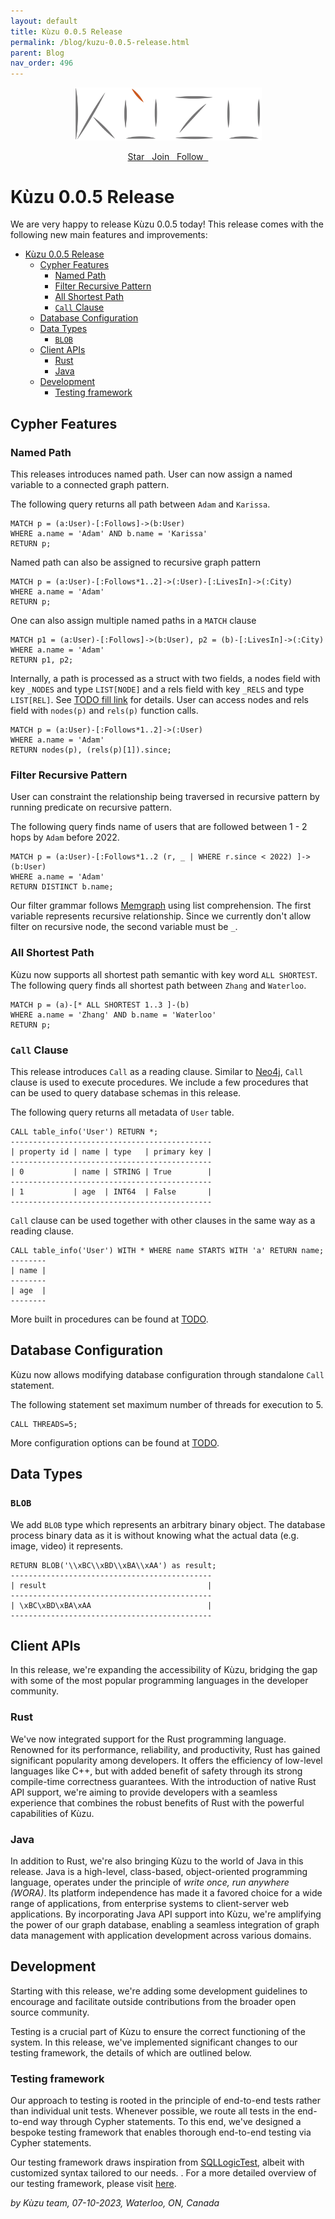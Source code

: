 ```yaml
---
layout: default
title: Kùzu 0.0.5 Release
permalink: /blog/kuzu-0.0.5-release.html
parent: Blog
nav_order: 496
---
```


<p align="center">
  <a href="https://github.com/kuzudb/kuzu"><img src="/img/kuzu-logo.png" width="300"></a>
</p>

<p align="center">
  <a href="https://github.com/kuzudb/kuzu" class="btn fs-5 mb-4 mb-md-0"> Star &nbsp; <i class="fa-brands fa-github"></i></a>
  <a href="https://join.slack.com/t/kuzudb/shared_invite/zt-1w0thj6s7-0bLaU8Sb~4fDMKJ~oejG_g" class="btn fs-5 mb-4 mb-md-0"> Join &nbsp; <i class="fa-brands fa-slack"></i></a>
  <a href="https://twitter.com/kuzudb" class="btn fs-5 mb-4 mb-md-0"> Follow &nbsp; <i class="fa-brands fa-twitter"></i> </a>
</p>

# Kùzu 0.0.5 Release
We are very happy to release Kùzu 0.0.5 today! This release comes with the following new main features and improvements: 

- [Kùzu 0.0.5 Release](#kùzu-005-release)
  - [Cypher Features](#cypher-features)
    - [Named Path](#named-path)
    - [Filter Recursive Pattern](#filter-recursive-pattern)
    - [All Shortest Path](#all-shortest-path)
    - [`Call` Clause](#call-clause)
  - [Database Configuration](#database-configuration)
  - [Data Types](#data-types)
    - [`BLOB`](#blob)
  - [Client APIs](#client-apis)
    - [Rust](#rust)
    - [Java](#java)
  - [Development](#development)
    - [Testing framework](#testing-framework)

## Cypher Features

### Named Path
This releases introduces named path. User can now assign a named variable to a connected graph pattern.

The following query returns all path between `Adam` and `Karissa`.
```
MATCH p = (a:User)-[:Follows]->(b:User) 
WHERE a.name = 'Adam' AND b.name = 'Karissa' 
RETURN p;
```
Named path can also be assigned to recursive graph pattern
```
MATCH p = (a:User)-[:Follows*1..2]->(:User)-[:LivesIn]->(:City) 
WHERE a.name = 'Adam' 
RETURN p;
```
One can also assign multiple named paths in a `MATCH` clause
```
MATCH p1 = (a:User)-[:Follows]->(b:User), p2 = (b)-[:LivesIn]->(:City) 
WHERE a.name = 'Adam' 
RETURN p1, p2;
```
Internally, a path is processed as a struct with two fields, a nodes field with key `_NODES` and type `LIST[NODE]` and a rels field with key `_RELS` and type `LIST[REL]`. See [TODO fill link]() for details. User can access nodes and rels field with `nodes(p)` and `rels(p)` function calls.
```
MATCH p = (a:User)-[:Follows*1..2]->(:User) 
WHERE a.name = 'Adam' 
RETURN nodes(p), (rels(p)[1]).since;
```

### Filter Recursive Pattern
User can constraint the relationship being traversed in recursive pattern by running predicate on recursive pattern.

The following query finds name of users that are followed between 1 - 2 hops by `Adam` before 2022.
```
MATCH p = (a:User)-[:Follows*1..2 (r, _ | WHERE r.since < 2022) ]->(b:User)
WHERE a.name = 'Adam' 
RETURN DISTINCT b.name;
```
Our filter grammar follows [Memgraph](https://memgraph.com/docs/memgraph/reference-guide/built-in-graph-algorithms) using list comprehension. The first variable represents recursive relationship. Since we currently don't allow filter on recursive node, the second variable must be `_`.

### All Shortest Path
Kùzu now supports all shortest path semantic with key word `ALL SHORTEST`. The following query finds all shortest path between `Zhang` and `Waterloo`.
```
MATCH p = (a)-[* ALL SHORTEST 1..3 ]-(b) 
WHERE a.name = 'Zhang' AND b.name = 'Waterloo' 
RETURN p;
```

### `Call` Clause

This release introduces `Call` as a reading clause. Similar to [Neo4j](https://neo4j.com/docs/cypher-manual/current/clauses/call/), `Call` clause is used to execute procedures. We include a few procedures that can be used to query database schemas in this release.

The following query returns all metadata of `User` table.
```
CALL table_info('User') RETURN *;
---------------------------------------------
| property id | name | type   | primary key |
---------------------------------------------
| 0           | name | STRING | True        |
---------------------------------------------
| 1           | age  | INT64  | False       |
---------------------------------------------
```

`Call` clause can be used together with other clauses in the same way as a reading clause.
```
CALL table_info('User') WITH * WHERE name STARTS WITH 'a' RETURN name;
--------
| name |
--------
| age  |
--------
```

More built in procedures can be found at [TODO]().

## Database Configuration

Kùzu now allows modifying database configuration through standalone `Call` statement.

The following statement set maximum number of threads for execution to 5.
```
CALL THREADS=5;
```

More configuration options can be found at [TODO]().

## Data Types

### `BLOB`

We add `BLOB` type which represents an arbitrary binary object. The database process binary data as it is without knowing what the actual data (e.g. image, video) it represents.

```
RETURN BLOB('\\xBC\\xBD\\xBA\\xAA') as result;
---------------------------------------------
| result                                    |
---------------------------------------------
| \xBC\xBD\xBA\xAA                          |
---------------------------------------------
```

## Client APIs
In this release, we're expanding the accessibility of Kùzu, bridging the gap with some of the most popular programming languages in the developer community.

### Rust
We've now  integrated support for the Rust programming language.
Renowned for its performance, reliability, and productivity, Rust has gained significant popularity among developers. It offers the efficiency of low-level languages like C++, but with added benefit of safety through its strong compile-time correctness guarantees. 
With the introduction of native Rust API support, we're aiming to provide developers with a seamless experience that combines the robust benefits of Rust with the powerful capabilities of Kùzu.

### Java
In addition to Rust, we're also bringing Kùzu to the world of Java in this release.
Java is a high-level, class-based, object-oriented programming language, operates under the principle of *write once, run anywhere (WORA)*.
Its platform independence has made it a favored choice for a wide range of applications, from enterprise systems to client-server web applications.
By incorporating Java API support into Kùzu, we're amplifying the power of our graph database, enabling a seamless integration of graph data management with application development across various domains.

## Development
Starting with this release, we're adding some development guidelines to encourage and facilitate outside contributions from the broader open source community.

Testing is a crucial part of Kùzu to ensure the correct functioning of the system.
In this release, we've implemented significant changes to our testing framework, the details of which are outlined below.

### Testing framework
Our approach to testing is rooted in the principle of end-to-end tests rather than individual unit tests.
Whenever possible, we route all tests in the end-to-end way through Cypher statements. 
To this end, we've designed a bespoke testing framework that enables thorough end-to-end testing via Cypher statements.

Our testing framework draws inspiration from [SQLLogicTest](https://www.sqlite.org/sqllogictest/doc/trunk/about.wiki), albeit with customized syntax tailored to our needs. .
For a more detailed overview of our testing framework, please visit [here](https://kuzudb.com/docusaurus/development/testing-framework).

*by Kùzu team, 07-10-2023, Waterloo, ON, Canada*
